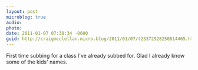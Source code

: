 ```yaml
---
layout: post
microblog: true
audio: 
photo: 
date: 2011-01-07 07:38:34 -0600
guid: http://craigmcclellan.micro.blog/2011/01/07/t23372928250814465.html
---
```

First time subbing for a class I've already subbed for. Glad I already know some of the kids' names.
